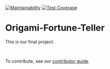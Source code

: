 [![Maintainability](https://api.codeclimate.com/v1/badges/87b8f7eb41b26501a38a/maintainability)](https://codeclimate.com/github/cse110-sp23-group1/Origami-Fortune-Teller/maintainability)
[![Test Coverage](https://api.codeclimate.com/v1/badges/87b8f7eb41b26501a38a/test_coverage)](https://codeclimate.com/github/cse110-sp23-group1/Origami-Fortune-Teller/test_coverage)
# Origami-Fortune-Teller
This is our final project.  

<br>

To contribute, see our [contributor guide](CONTRIBUTING.md).
